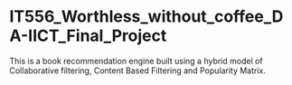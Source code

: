 # IT556_Worthless_without_coffee_DA-IICT_Final_Project
This is a book recommendation engine built using a hybrid model of Collaborative filtering, Content Based Filtering and Popularity Matrix.
